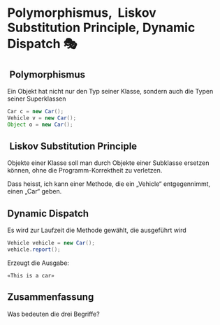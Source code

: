 # Polymorphismus,  Liskov Substitution Principle, Dynamic Dispatch 🎭

##  Polymorphismus

Ein Objekt hat nicht nur den Typ seiner Klasse, sondern auch die Typen seiner Superklassen

```java
Car c = new Car();
Vehicle v = new Car();
Object o = new Car();
```

##  Liskov Substitution Principle

Objekte einer Klasse soll man durch Objekte einer Subklasse ersetzen können, ohne die Programm-Korrektheit zu verletzen.

Dass heisst, ich kann einer Methode, die ein „Vehicle“ entgegennimmt, einen „Car“ geben.

## Dynamic Dispatch

Es wird zur Laufzeit die Methode gewählt, die ausgeführt wird

```java
Vehicle vehicle = new Car();
vehicle.report();
```

Erzeugt die Ausgabe:

```
«This is a car»
```


## Zusammenfassung
Was bedeuten die drei Begriffe?